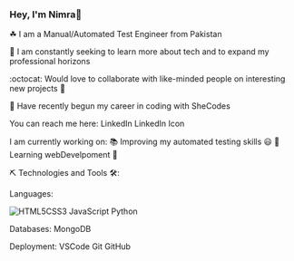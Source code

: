 ### Hey, I'm Nimra👋

☘ I am a Manual/Automated Test Engineer from Pakistan

🌅 I am constantly seeking to learn more about tech and to expand my professional horizons

:octocat: Would love to collaborate with like-minded people on interesting new projects 🤝

👀 Have recently begun my career in coding with SheCodes


You can reach me here:
LinkedIn LinkedIn Icon

I am currently working on:
📚 Improving my automated testing skills 😃
🧱Learning webDevelpoment 🎨

⛏️ Technologies and Tools 🛠️:

Languages:

<img src="https://camo.githubusercontent.com/fde409a1402a326cd146ce3448037b9167fbf9577012c9937b3885d66f28d7d4/68747470733a2f2f696d672e736869656c64732e696f2f62616467652f2d48544d4c352d7265643f6c6f676f3d68746d6c35266c6f676f436f6c6f723d7768697465267374796c653d666f722d7468652d6261646765" alt="HTML5" data-canonical-src="https://img.shields.io/badge/-HTML5-red?logo=html5&amp;logoColor=white&amp;style=for-the-badge" style="max-width: 100%;">CSS3 JavaScript Python

Databases:
MongoDB

Deployment:
VSCode Git GitHub

